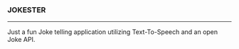 ### JOKESTER

---
Just a fun Joke telling application utilizing Text-To-Speech and an open Joke API.
